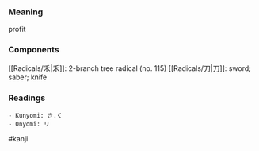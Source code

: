 ### Meaning

profit

### Components

[[Radicals/禾|禾]]: 2-branch tree radical (no. 115) [[Radicals/刀|刀]]: sword; saber; knife

### Readings

```
- Kunyomi: き.く
- Onyomi: リ
```

#kanji